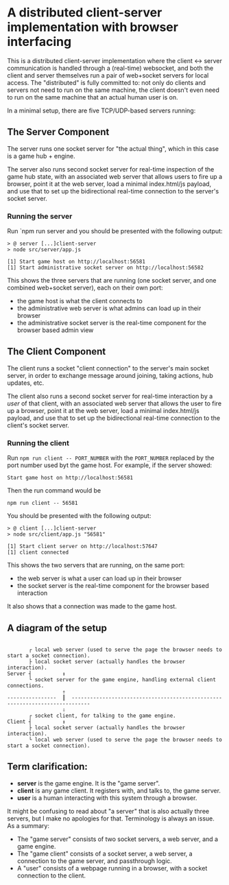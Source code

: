# A distributed client-server implementation with browser interfacing

This is a distributed client-server implementation where the client <-> server communication is handled through a (real-time) websocket, and both the client and server themselves run a pair of web+socket servers for local access. The "distributed" is fully committed to: not only do clients and servers not need to run on the same machine, the client doesn't even need to run on the same machine that an actual human user is on.

In a minimal setup, there are five TCP/UDP-based servers running:

## The Server Component

The server runs one socket server for "the actual thing", which in this case is a game hub + engine.

The server also runs second socket server for real-time inspection of the game hub state, with an associated web server that allows users to fire up a browser, point it at the web server, load a minimal index.html/js payload, and use that to set up the bidirectional real-time connection to the server's socket server.

### Running the server

Run `npm run server and you should be presented with the following output:

```
> @ server [...]client-server
> node src/server/app.js

[1] Start game host on http://localhost:56581
[1] Start administrative socket server on http://localhost:56582
```

This shows the three servers that are running (one socket server, and one combined web+socket server), each on their own port:

- the game host is what the client connects to
- the administrative web server is what admins can load up in their browser
- the administrative socket server is the real-time component for the browser based admin view

## The Client Component

The client runs a socket "client connection" to the server's main socket server, in order to exchange message around joining, taking actions, hub updates, etc.

The client also runs a second socket server for real-time interaction by a _user_ of that client, with an associated web server that allows the user to fire up a browser, point it at the web server, load a minimal index.html/js payload, and use that to set up the bidirectional real-time connection to the client's socket server.

### Running the client

Run `npm run client -- PORT_NUMBER` with the `PORT_NUMBER` replaced by the port number used byt the game host. For example, if the server showed:

```
Start game host on http://localhost:56581
```

Then the run command would be

```
npm run client -- 56581
```

You should be presented with the following output:

```
> @ client [...]client-server
> node src/client/app.js "56581"

[1] Start client server on http://localhost:57647
[1] client connected
```

This shows the two servers that are running, on the same port:

- the web server is what a user can load up in their browser
- the socket server is the real-time component for the browser based interaction

It also shows that a connection was made to the game host.

## A diagram of the setup

```

       ┌ local web server (used to serve the page the browser needs to start a socket connection).
       ├ local socket server (actually handles the browser interaction).
Server ┤          ↕
       └ socket server for the game engine, handling external client connections.
                  ⇮
----------------  ║  ----------------------------------------------------------------------------
                  ⇩
       ┌ socket client, for talking to the game engine.
Client ┤          ↕
       ├ local socket server (actually handles the browser interaction).
       └ local web server (used to serve the page the browser needs to start a socket connection).
```

## Term clarification:

- **server** is the game engine. It is the "game server".
- **client** is any game client. It registers with, and talks to, the game server.
- **user** is a human interacting with this system through a browser.

It might be confusing to read about "a server" that is also actually three servers, but I make no apologies for that. Terminology is always an issue. As a summary:

- The "game server" consists of two socket servers, a web server, and a game engine.
- The "game client" consists of a socket server, a web server, a connection to the game server, and passthrough logic.
- A "user" consists of a webpage running in a browser, with a socket connection to the client.
